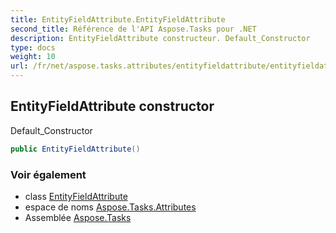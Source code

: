 ```yaml
---
title: EntityFieldAttribute.EntityFieldAttribute
second_title: Référence de l'API Aspose.Tasks pour .NET
description: EntityFieldAttribute constructeur. Default_Constructor
type: docs
weight: 10
url: /fr/net/aspose.tasks.attributes/entityfieldattribute/entityfieldattribute/
---
```

## EntityFieldAttribute constructor

Default_Constructor

```csharp
public EntityFieldAttribute()
```

### Voir également

* class [EntityFieldAttribute](../)
* espace de noms [Aspose.Tasks.Attributes](../../entityfieldattribute/)
* Assemblée [Aspose.Tasks](../../../)


